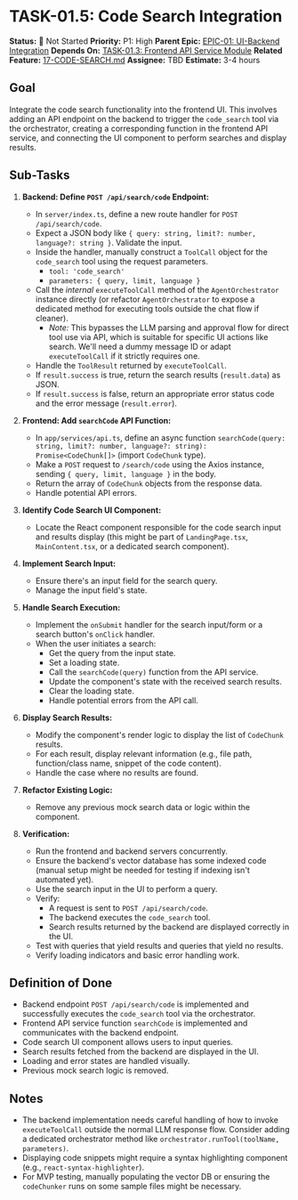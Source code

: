 # TASK-01.5: Code Search Integration

**Status:** 🔴 Not Started
**Priority:** P1: High
**Parent Epic:** [EPIC-01: UI-Backend Integration](EPIC-01-UI-Backend-Integration.md)
**Depends On:** [TASK-01.3: Frontend API Service Module](TASK-01.3-Frontend-API-Service.md)
**Related Feature:** [17-CODE-SEARCH.md](../00-FEATURE-LIST.md)
**Assignee:** TBD
**Estimate:** 3-4 hours

## Goal

Integrate the code search functionality into the frontend UI. This involves adding an API endpoint on the backend to trigger the `code_search` tool via the orchestrator, creating a corresponding function in the frontend API service, and connecting the UI component to perform searches and display results.

## Sub-Tasks

1.  **Backend: Define `POST /api/search/code` Endpoint:**
    *   In `server/index.ts`, define a new route handler for `POST /api/search/code`.
    *   Expect a JSON body like `{ query: string, limit?: number, language?: string }`. Validate the input.
    *   Inside the handler, manually construct a `ToolCall` object for the `code_search` tool using the request parameters.
        *   `tool: 'code_search'`
        *   `parameters: { query, limit, language }`
    *   Call the *internal* `executeToolCall` method of the `AgentOrchestrator` instance directly (or refactor `AgentOrchestrator` to expose a dedicated method for executing tools outside the chat flow if cleaner).
        *   *Note:* This bypasses the LLM parsing and approval flow for direct tool use via API, which is suitable for specific UI actions like search. We'll need a dummy message ID or adapt `executeToolCall` if it strictly requires one.
    *   Handle the `ToolResult` returned by `executeToolCall`.
    *   If `result.success` is true, return the search results (`result.data`) as JSON.
    *   If `result.success` is false, return an appropriate error status code and the error message (`result.error`).

2.  **Frontend: Add `searchCode` API Function:**
    *   In `app/services/api.ts`, define an async function `searchCode(query: string, limit?: number, language?: string): Promise<CodeChunk[]>` (import `CodeChunk` type).
    *   Make a `POST` request to `/search/code` using the Axios instance, sending `{ query, limit, language }` in the body.
    *   Return the array of `CodeChunk` objects from the response data.
    *   Handle potential API errors.

3.  **Identify Code Search UI Component:**
    *   Locate the React component responsible for the code search input and results display (this might be part of `LandingPage.tsx`, `MainContent.tsx`, or a dedicated search component).

4.  **Implement Search Input:**
    *   Ensure there's an input field for the search query.
    *   Manage the input field's state.

5.  **Handle Search Execution:**
    *   Implement the `onSubmit` handler for the search input/form or a search button's `onClick` handler.
    *   When the user initiates a search:
        *   Get the query from the input state.
        *   Set a loading state.
        *   Call the `searchCode(query)` function from the API service.
        *   Update the component's state with the received search results.
        *   Clear the loading state.
        *   Handle potential errors from the API call.

6.  **Display Search Results:**
    *   Modify the component's render logic to display the list of `CodeChunk` results.
    *   For each result, display relevant information (e.g., file path, function/class name, snippet of the code content).
    *   Handle the case where no results are found.

7.  **Refactor Existing Logic:**
    *   Remove any previous mock search data or logic within the component.

8.  **Verification:**
    *   Run the frontend and backend servers concurrently.
    *   Ensure the backend's vector database has some indexed code (manual setup might be needed for testing if indexing isn't automated yet).
    *   Use the search input in the UI to perform a query.
    *   Verify:
        *   A request is sent to `POST /api/search/code`.
        *   The backend executes the `code_search` tool.
        *   Search results returned by the backend are displayed correctly in the UI.
    *   Test with queries that yield results and queries that yield no results.
    *   Verify loading indicators and basic error handling work.

## Definition of Done

- Backend endpoint `POST /api/search/code` is implemented and successfully executes the `code_search` tool via the orchestrator.
- Frontend API service function `searchCode` is implemented and communicates with the backend endpoint.
- Code search UI component allows users to input queries.
- Search results fetched from the backend are displayed in the UI.
- Loading and error states are handled visually.
- Previous mock search logic is removed.

## Notes

- The backend implementation needs careful handling of how to invoke `executeToolCall` outside the normal LLM response flow. Consider adding a dedicated orchestrator method like `orchestrator.runTool(toolName, parameters)`.
- Displaying code snippets might require a syntax highlighting component (e.g., `react-syntax-highlighter`).
- For MVP testing, manually populating the vector DB or ensuring the `codeChunker` runs on some sample files might be necessary.
